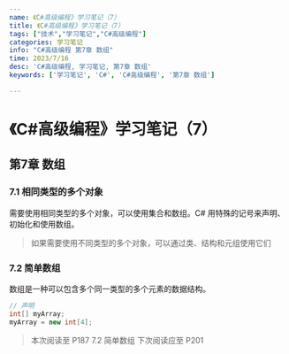 ```yaml
---
name: 《C#高级编程》学习笔记（7）
title: 《C#高级编程》学习笔记（7）
tags: ["技术","学习笔记","C#高级编程"]
categories: 学习笔记
info: "C#高级编程 第7章 数组"
time: 2023/7/16
desc: 'C#高级编程, 学习笔记, 第7章 数组'
keywords: ['学习笔记', 'C#', 'C#高级编程', '第7章 数组']

---
```


#  《C#高级编程》学习笔记（7）

## 第7章 数组

### 7.1 相同类型的多个对象

需要使用相同类型的多个对象，可以使用集合和数组。C# 用特殊的记号来声明、初始化和使用数组。

> 如果需要使用不同类型的多个对象，可以通过类、结构和元组使用它们

### 7.2 简单数组

数组是一种可以包含多个同一类型的多个元素的数据结构。

```csharp
// 声明
int[] myArray;
myArray = new int[4];
```









> 本次阅读至 P187  7.2 简单数组 下次阅读应至 P201

